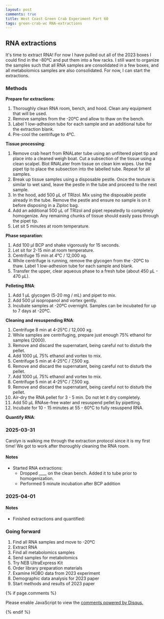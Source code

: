 ```yaml
---
layout: post
comments: true
title: West Coast Green Crab Experiment Part 60
tags: green-crab-wc RNA-extractions
---
```


## RNA extractions

It's time to extract RNA! For now I have pulled out all of the 2023 boxes I could find in the -80ºC and put them into a few racks. I still want to organize the samples such that all RNA samples are consolidated in a few boxes, and all metabolomics samples are also consolidated. For now, I can start the extractions.

### Methods

**Prepare for extractions**:
1. Thoroughly clean RNA room, bench, and hood. Clean any equipment that will be used.
2. Remove samples from the -20ºC and allow to thaw on the bench.
3. Label 1 low-adhesion tube for each sample and an additional tube for the extraction blank.
4. Pre-cool the centrifuge to 4ºC.

**Tissue processing**:

1. Remove crab heart from RNALater tube using an unfiltered pipet tip and place into a cleaned weigh boat. Cut a subsection of the tissue using a clean scalpel. Blot RNALater from tissue on clean kim wipes. Use the pipet tip to place the subsection into the labelled tube. Repeat for all samples.
2. Break up tissue samples using a disposable pestle. Once the texture is similar to wet sand, leave the pestle in the tube and proceed to the next sample.
3. In the hood, add 500 µL of TRIzol. Mix using the disposable pestle already in the tube. Remove the pestle and ensure no sample is on it before disposing in a Ziploc bag.
4. Add an additional 500 µL of TRIzol and pipet repeatedly to completely homogenize. Any remaining chunks of tissue should easily pass through the pipet tip.
5. Let sit 5 minutes at room temperature.

**Phase separation**:

1. Add 100 µl BCP and shake vigorously for 15 seconds.
2. Let sit for 2-15 min at room temperature.
3. Centrifuge 15 min at 4°C / 12,000 xg.
4. While centrifuge is running, remove the glycogen from the -20ºC to thaw. Label 1 low-adhesion tube for each sample and blank.
5. Transfer the upper, clear aqueous phase to a fresh tube (about 450 µL - 470 µL).

**Pelleting RNA**:

1. Add 1 µL glycogen (5-20 mg / mL) and pipet to mix.
2. Add 500 µl isopropanol and vortex gently.
3. Incubate samples at -20ºC overnight. Samples can be incubated for up to 7 days at -20ºC.

**Cleaning and resuspending RNA**:

1. Centrifuge 8 min at 4-25°C / 12,000 xg.
2. While samples are centrifuging, prepare just enough 75% ethanol for samples (2000).
3. Remove and discard the supernatant, being careful not to disturb the pellet.
4. Add 1000 µL 75% ethanol and vortex to mix.
5. Centrifuge 5 min at 4-25°C / 7,500 xg.
6. Remove and discard the supernatant, being careful not to disturb the pellet.
7. Add 1000 µL 75% ethanol and vortex to mix.
8. Centrifuge 5 min at 4-25°C / 7,500 xg.
9. Remove and discard the supernatant, being careful not to disturb the pellet.
10. Air-dry the RNA pellet for 3 - 5 min. Do not let it dry completely.
11. Add 50 µL RNAse-free water and resuspend pellet by pipetting.
12. Incubate for 10 - 15 minutes at 55 - 60°C to fully resuspend RNA.

**Quantify RNA**:

### 2025-03-31

Carolyn is walking me through the extraction protocol since it is my first time! We got to work after thoroughly cleaning the RNA room.

#### Notes

- Started RNA extractions:
  - Dropped ____ on the clean bench. Added it to tube prior to homogenization.
  - Performed 5 minute incubation after BCP addition

### 2025-04-01

#### Notes

- Finished extractions and quantified:


### Going forward

1. Find all RNA samples and move to -20ºC
3. Extract RNA
2. Find all metabolomics samples
2. Send samples for metabolomics
3. Try NEB UltraExpress Kit
4. Order library preparation materials
4. Examine HOBO data from 2023 experiment
5. Demographic data analysis for 2023 paper
6. Start methods and results of 2023 paper

{% if page.comments %}

<div id="disqus_thread"></div>
<script>

/**
*  RECOMMENDED CONFIGURATION VARIABLES: EDIT AND UNCOMMENT THE SECTION BELOW TO INSERT DYNAMIC VALUES FROM YOUR PLATFORM OR CMS.
*  LEARN WHY DEFINING THESE VARIABLES IS IMPORTANT: https://disqus.com/admin/universalcode/#configuration-variables*/
/*
var disqus_config = function () {
this.page.url = PAGE_URL;  // Replace PAGE_URL with your page's canonical URL variable
this.page.identifier = PAGE_IDENTIFIER; // Replace PAGE_IDENTIFIER with your page's unique identifier variable
};
*/
(function() { // DON'T EDIT BELOW THIS LINE
var d = document, s = d.createElement('script');
s.src = 'https://the-responsible-grad-student.disqus.com/embed.js';
s.setAttribute('data-timestamp', +new Date());
(d.head || d.body).appendChild(s);
})();
</script>
<noscript>Please enable JavaScript to view the <a href="https://disqus.com/?ref_noscript">comments powered by Disqus.</a></noscript>

{% endif %}

<script id="dsq-count-scr" src="//the-responsible-grad-student.disqus.com/count.js" async></script>
